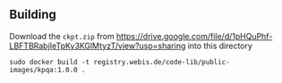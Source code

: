 Building
--------

Download the `ckpt.zip` from https://drive.google.com/file/d/1pHQuPhf-LBFTBRabjIeTpKy3KGlMtyzT/view?usp=sharing into this directory
```
sudo docker build -t registry.webis.de/code-lib/public-images/kpqa:1.0.0 .
```
